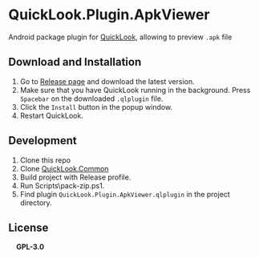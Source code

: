 # QuickLook.Plugin.ApkViewer
Android package plugin for [QuickLook](https://github.com/QL-Win/QuickLook), allowing to preview `.apk` file

## Download and Installation
1. Go to [Release page](https://github.com/canheo136/QuickLook.Plugin.ApkViewer/releases) and download the latest version.
2. Make sure that you have QuickLook running in the background. Press `Spacebar` on the downloaded `.qlplugin` file.
3. Click the `Install` button in the popup window.
4. Restart QuickLook.

## Development
1. Clone this repo
2. Clone [QuickLook.Common](https://github.com/QL-Win/QuickLook.Common)
3. Build project with Release profile.
4. Run Scripts\pack-zip.ps1.
5. Find plugin `QuickLook.Plugin.ApkViewer.qlplugin` in the project directory.

## License
 &nbsp;&nbsp;&nbsp;&nbsp;**GPL-3.0**
